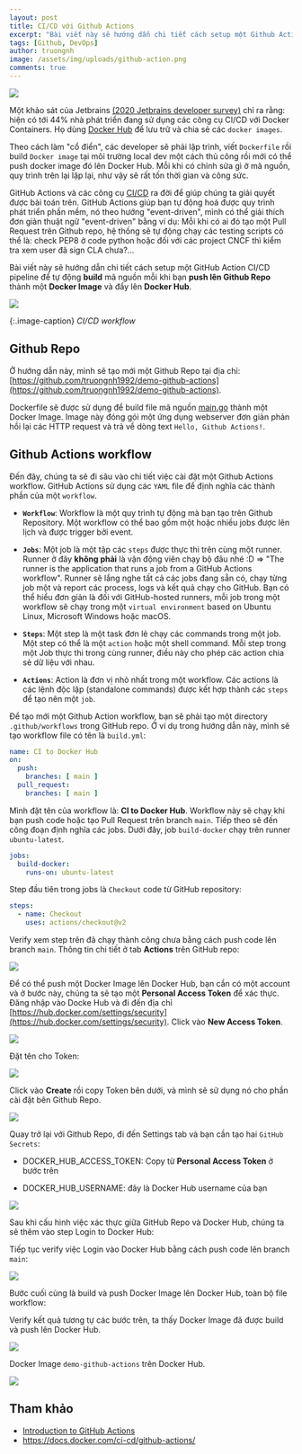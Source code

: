```yaml
---
layout: post
title: CI/CD với Github Actions
excerpt: "Bài viết này sẽ hướng dẫn chi tiết cách setup một Github Action CI/CD pipeline để tự động build mã nguồn mỗi khi bạn push lên Github Repo thành một Docker Image và đẩy lên Docker Hub."
tags: [Github, DevOps]
author: truongnh
image: /assets/img/uploads/github-action.png
comments: true
---
```


<img src="/assets/img/uploads/github-action.png">


Một khảo sát của Jetbrains [(2020 Jetbrains developer survey)](https://www.jetbrains.com/lp/devecosystem-2020/) chỉ ra rằng: hiện có tới 44% nhà phát triển đang sử dụng các công cụ CI/CD với Docker Containers. Họ dùng [Docker Hub](https://hub.docker.com) để lưu trữ và chia sẻ các `docker images`.

Theo cách làm "cổ điển", các developer sẽ phải lập trình, viết `Dockerfile` rồi build `Docker image` tại môi trường local dev một cách thủ công rồi mới có thể push docker image đó lên Docker Hub. Mỗi khi có chỉnh sửa gì ở mã nguồn, quy trình trên lại lặp lại, như vậy sẽ rất tốn thời gian và công sức.

GitHub Actions và các công cụ [CI/CD](https://www.redhat.com/en/topics/devops/what-is-ci-cd) ra đời để giúp chúng ta giải quyết được bài toán trên. GitHub Actions giúp bạn tự động hoá được quy trình phát triển phần mềm, nó theo hướng "event-driven", mình có thể giải thích đơn giản thuật ngữ "event-driven" bằng ví dụ: Mỗi khi có ai đó tạo một Pull Request trên Github repo, hệ thống sẽ tự động chạy các testing scripts có thể là: check PEP8 ở code python hoặc đối với các project CNCF thì kiểm tra xem user đã sign CLA chưa?...  

Bài viết này sẽ hướng dẫn chi tiết cách setup một GitHub Action CI/CD pipeline để tự động **build** mã nguồn mỗi khi bạn **push lên Github Repo** thành một **Docker Image** và đẩy lên **Docker Hub**.

<img src="/static/img/github-actions/workflow.png">

{:.image-caption}
*CI/CD workflow*

## Github Repo

Ở hướng dẫn này, mình sẽ tạo mới một Github Repo tại địa chỉ: [https://github.com/truongnh1992/demo-github-actions](https://github.com/truongnh1992/demo-github-actions). 

Dockerfile sẽ được sử dụng để build file mã nguồn [main.go](https://github.com/truongnh1992/demo-github-actions/blob/main/main.go) thành một Docker Image. Image này đóng gói một ứng dụng webserver đơn giản phản hồi lại các HTTP request và trả về dòng text `Hello, Github Actions!`.

## Github Actions workflow

Đến đây, chúng ta sẽ đi sâu vào chi tiết việc cài đặt một Github Actions workflow. 
GitHub Actions sử dụng các `YAML` file để định nghĩa các thành phần của một `workflow`.

* **`Workflow`**: Workflow là một quy trình tự động mà bạn tạo trên Github Repository. Một workflow có thể bao gồm một hoặc nhiều jobs được lên lịch và được trigger bởi event.

* **`Jobs`**: Một job là một tập các `steps` được thực thi trên cùng một runner. Runner ở đây **không phải** là vận động viên chạy bộ đâu nhé :D => "The runner is the application that runs a job from a GitHub Actions workflow". Runner sẽ lắng nghe tất cả các jobs đang sẵn có, chạy từng job một và report các process, logs và kết quả chạy cho GitHub. Bạn có thể hiểu đơn giản là đối với GitHub-hosted runners, mỗi job trong một workflow sẽ chạy trong một `virtual environment` based on Ubuntu Linux, Microsoft Windows hoặc macOS.

* **`Steps`**: Một step là một task đơn lẻ chạy các commands trong một job. Một step có thể là một `action` hoặc một shell command. Mỗi step trong một Job thực thi trong cùng runner, điều này cho phép các action chia sẻ dữ liệu với nhau.

* **`Actions`**: Action là đơn vị nhỏ nhất trong một workflow. Các actions là các lệnh độc lập (standalone commands) được kết hợp thành các `steps` để tạo nên một `job`.

Để tạo mới một Github Action workflow, bạn sẽ phải tạo một directory `.github/workflows` trong GitHub repo. Ở ví dụ trong hướng dẫn này, mình sẽ tạo workflow file có tên là `build.yml`:

```yaml
name: CI to Docker Hub
on:
  push:
    branches: [ main ]
  pull_request:
    branches: [ main ]
```

Mình đặt tên của workflow là: **CI to Docker Hub**. Workflow này sẽ chạy khi bạn push code hoặc tạo Pull Request trên branch `main`. Tiếp theo sẽ đến công đoạn định nghĩa các jobs. Dưới đây, job `build-docker` chạy trên runner `ubuntu-latest`.

```yml
jobs:
  build-docker:
    runs-on: ubuntu-latest
```

Step đầu tiên trong jobs là `Checkout` code từ GitHub repository:

```yml
steps:
  - name: Checkout
    uses: actions/checkout@v2
```
Verify xem step trên đã chạy thành công chưa bằng cách push code lên branch `main`. Thông tin chi tiết ở tab **Actions** trên GitHub repo:

<img src="/static/img/github-actions/step-checkout.png">

Để có thể push một Docker Image lên Docker Hub, bạn cần có một account và ở bước này, chúng ta sẽ tạo một **Personal Access Token** để xác thực. Đăng nhập vào Docke Hub và đi đến địa chỉ [https://hub.docker.com/settings/security](https://hub.docker.com/settings/security). Click vào **New Access Token**.

<img src="/static/img/github-actions/new_access_token.png">

Đặt tên cho Token:

<img src="/static/img/github-actions/name_access_token.png">

Click vào **Create** rồi copy Token bên dưới, và mình sẽ sử dụng nó cho phần cài đặt bên Github Repo.

<img src="/static/img/github-actions/dockerhub_access_token.png">

Quay trở lại với Github Repo, đi đến Settings tab và bạn cần tạo hai `GitHub Secrets`:

* DOCKER_HUB_ACCESS_TOKEN: Copy từ **Personal Access Token** ở bước trên

* DOCKER_HUB_USERNAME: đây là Docker Hub username của bạn

<img src="/static/img/github-actions/secrets_github.png">

Sau khi cấu hình việc xác thực giữa GitHub Repo và Docker Hub, chúng ta sẽ thêm vào step Login to Docker Hub:

<script src="https://gist.github.com/truongnh1992/ee6d6c911673df6371cccd87852b807d.js"></script>

Tiếp tục verify việc Login vào Docker Hub bằng cách push code lên branch `main`:

<img src="/static/img/github-actions/login.png">

Bước cuối cùng là build và push Docker Image lên Docker Hub, toàn bộ file workflow:

<script src="https://gist.github.com/truongnh1992/6305428c50c613312c8ca83bf404fbec.js"></script>

Verify kết quả tương tự các bước trên, ta thấy Docker Image đã được build và push lên Docker Hub.

<img src="/static/img/github-actions/done.png">

Docker Image `demo-github-actions` trên Docker Hub.

<img src="/static/img/github-actions/dockerhub.png">


## Tham khảo
- [Introduction to GitHub Actions](https://docs.github.com/en/free-pro-team@latest/actions/learn-github-actions/introduction-to-github-actions)
- https://docs.docker.com/ci-cd/github-actions/